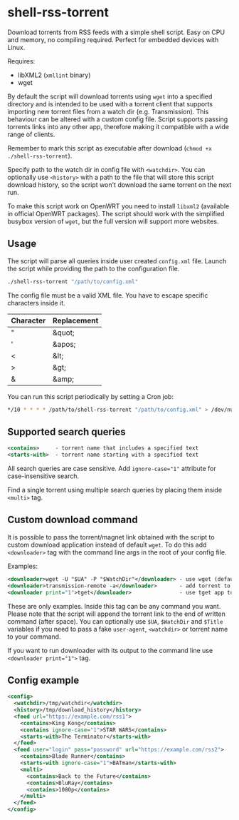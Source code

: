 # shell-rss-torrent
Download torrents from RSS feeds with a simple shell script. Easy on CPU and memory, no compiling required. Perfect for embedded devices with Linux.

Requires:
* libXML2 (`xmllint` binary)
* wget

By default the script will download torrents using `wget` into a specified directory and is intended to be used with a torrent client that supports importing new torrent files from a watch dir (e.g. Transmission). This behaviour can be altered with a custom config file. Script supports passing torrents links into any other app, therefore making it compatible with a wide range of clients.

Remember to mark this script as executable after download (`chmod +x ./shell-rss-torrent`).

Specify path to the watch dir in config file with `<watchdir>`. You can optionally use `<history>` with a path to the file that will store this script download history, so the script won't download the same torrent on the next run.

To make this script work on OpenWRT you need to install `libxml2` (available in official OpenWRT packages). The script should work with the simplified busybox version of `wget`, but the full version will support more websites.

## Usage
The script will parse all queries inside user created `config.xml` file. Launch the script while providing the path to the configuration file.

```sh
./shell-rss-torrent "/path/to/config.xml"
```

The config file must be a valid XML file. You have to escape specific characters inside it.

|Character|Replacement|
|---------|-----------|
|"        |\&quot;    |
|'        |\&apos;    |
|<        |\&lt;      |
|>        |\&gt;      |
|&        |\&amp;     |

You can run this script periodically by setting a Cron job:
```sh
*/10 * * * * /path/to/shell-rss-torrent "/path/to/config.xml" > /dev/null
```

## Supported search queries
```xml
<contains>     - torrent name that includes a specified text
<starts-with>  - torrent name starting with a specified text
```

All search queries are case sensitive. Add `ignore-case="1"` attribute for case-insensitive search.

Find a single torrent using multiple search queries by placing them inside `<multi>` tag.

## Custom download command
It is possible to pass the torrent/magnet link obtained with the script to custom download application instead of default `wget`.
To do this add `<downloader>` tag with the command line args in the root of your config file.

Examples:
```xml
<downloader>wget -U "$UA" -P "$WatchDir"</downloader> - use wget (default)
<downloader>transmission-remote -a</downloader>       - add torrent to transmission
<downloader print="1">tget</downloader>               - use tget app to download
```

These are only examples. Inside this tag can be any command you want. Please note that the script will append the torrent link to the end of written command (after space). You can optionally use `$UA`, `$WatchDir` and `$Title` variables if you need to pass a fake `user-agent`, `<watchdir>` or torrent name to your command.

If you want to run downloader with its output to the command line use `<downloader print="1">` tag.

## Config example
```xml
<config>
  <watchdir>/tmp/watchdir</watchdir>
  <history>/tmp/download_history</history>
  <feed url="https://example.com/rss1">
    <contains>King Kong</contains>
    <contains ignore-case="1">STAR WARS</contains>
    <starts-with>The Terminator</starts-with>
  </feed>
  <feed user="login" pass="password" url="https://example.com/rss2">
    <contains>Blade Runner</contains>
    <starts-with ignore-case="1">BATman</starts-with>
    <multi>
      <contains>Back to the Future</contains>
      <contains>BluRay</contains>
      <contains>1080p</contains>
    </multi>
  </feed>
</config>
```
